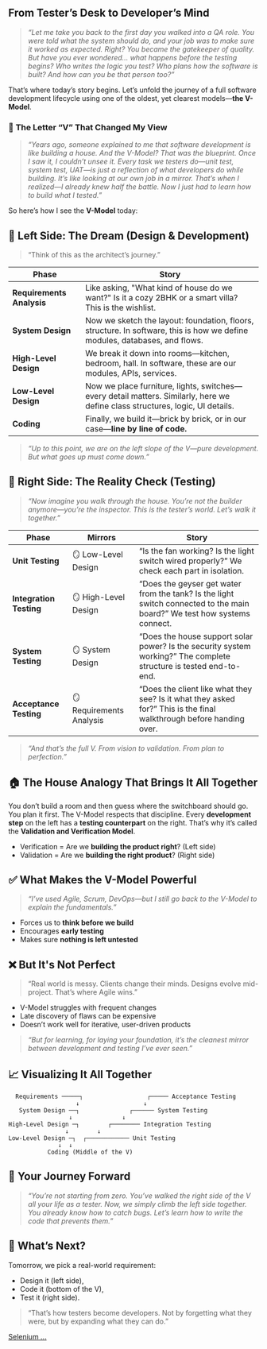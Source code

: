 
## From Tester’s Desk to Developer’s Mind

> *“Let me take you back to the first day you walked into a QA role. You were told what the system should do, and your job was to make sure it worked as expected. Right? You became the gatekeeper of quality. But have you ever wondered… what happens *before* the testing begins? Who writes the logic you test? Who plans how the software is built? And how can *you* be that person too?”*

That’s where today’s story begins. Let’s unfold the journey of a full software development lifecycle using one of the oldest, yet clearest models—**the V-Model**.

### 🔺 **The Letter “V” That Changed My View**

> *“Years ago, someone explained to me that software development is like building a house. And the V-Model? That was the blueprint. Once I saw it, I couldn’t unsee it. Every task we testers do—unit test, system test, UAT—is just a reflection of what developers do while building. It’s like looking at our own job in a mirror. That’s when I realized—I already knew half the battle. Now I just had to learn how to build what I tested.”*

So here’s how I see the **V-Model** today:

## 📘 **Left Side: The Dream (Design & Development)**

> “Think of this as the architect’s journey.”

| Phase                     | Story                                                                                                                         |
| ------------------------- | ----------------------------------------------------------------------------------------------------------------------------- |
| **Requirements Analysis** | Like asking, "What kind of house do we want?" Is it a cozy 2BHK or a smart villa? This is the wishlist.                       |
| **System Design**         | Now we sketch the layout: foundation, floors, structure. In software, this is how we define modules, databases, and flows.    |
| **High-Level Design**     | We break it down into rooms—kitchen, bedroom, hall. In software, these are our modules, APIs, services.                       |
| **Low-Level Design**      | Now we place furniture, lights, switches—every detail matters. Similarly, here we define class structures, logic, UI details. |
| **Coding**                | Finally, we build it—brick by brick, or in our case—**line by line of code.**                                                 |

> *“Up to this point, we are on the left slope of the V—pure development. But what goes up must come down.”*


## 📗 **Right Side: The Reality Check (Testing)**

> *“Now imagine you walk through the house. You’re not the builder anymore—you’re the inspector. This is the tester’s world. Let’s walk it together.”*

| Phase                   | Mirrors                  | Story                                                                                                                    |
| ----------------------- | ------------------------ | ------------------------------------------------------------------------------------------------------------------------ |
| **Unit Testing**        | 🪞 Low-Level Design      | “Is the fan working? Is the light switch wired properly?” We check each part in isolation.                               |
| **Integration Testing** | 🪞 High-Level Design     | “Does the geyser get water from the tank? Is the light switch connected to the main board?” We test how systems connect. |
| **System Testing**      | 🪞 System Design         | “Does the house support solar power? Is the security system working?” The complete structure is tested end-to-end.       |
| **Acceptance Testing**  | 🪞 Requirements Analysis | “Does the client like what they see? Is it what they asked for?” This is the final walkthrough before handing over.      |

> *“And that’s the full V. From vision to validation. From plan to perfection.”*


## 🏠 **The House Analogy That Brings It All Together**

You don’t build a room and then guess where the switchboard should go. You plan it first. The V-Model respects that discipline. Every **development step** on the left has a **testing counterpart** on the right. That’s why it’s called the **Validation and Verification Model**.

* Verification = Are we **building the product right**? (Left side)
* Validation = Are we **building the right product**? (Right side)


## ✅ **What Makes the V-Model Powerful**

> *“I’ve used Agile, Scrum, DevOps—but I still go back to the V-Model to explain the fundamentals.”*

* Forces us to **think before we build**
* Encourages **early testing**
* Makes sure **nothing is left untested**


## ❌ **But It's Not Perfect**

> “Real world is messy. Clients change their minds. Designs evolve mid-project. That’s where Agile wins.”

* V-Model struggles with frequent changes
* Late discovery of flaws can be expensive
* Doesn’t work well for iterative, user-driven products

> *“But for learning, for laying your foundation, it’s the cleanest mirror between development and testing I’ve ever seen.”*


## 📈 **Visualizing It All Together**

```
  Requirements ─────┐                  ┌───── Acceptance Testing
                   ↓                  ↓
   System Design ──┐              ┌────── System Testing
                 ↓              ↓
High-Level Design ─┐        ┌──────── Integration Testing
                ↓        ↓
Low-Level Design ─┐  ┌──────────── Unit Testing
              ↓  ↓
           Coding (Middle of the V)
```

## 👣 **Your Journey Forward**

> *“You’re not starting from zero. You’ve walked the right side of the V all your life as a tester. Now, we simply climb the left side together. You already know how to catch bugs. Let’s learn how to write the code that prevents them.”*


## 🎯 What’s Next?

Tomorrow, we pick a real-world requirement:

* Design it (left side),
* Code it (bottom of the V),
* Test it (right side).

> “That’s how testers become developers. Not by forgetting what they were, but by expanding what they can do.”

 

<a href="https://github.com/RaviTambade/weekendjune25/blob/main/selenium.md">Selenium  ...</a>